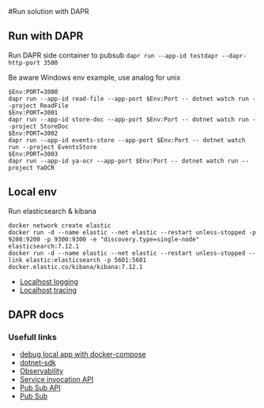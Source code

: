 ﻿#Run solution with DAPR

## Run with DAPR

Run DAPR side container to pubsub
`dapr run --app-id testdapr --dapr-http-port 3500`

Be aware Windows env example, use analog for unix

```
$Env:PORT=3000
dapr run --app-id read-file --app-port $Env:Port -- dotnet watch run --project ReadFile
$Env:PORT=3001
dapr run --app-id store-doc --app-port $Env:Port -- dotnet watch run --project StoreDoc
$Env:PORT=3002
dapr run --app-id events-store --app-port $Env:Port -- dotnet watch run --project EventsStore
$Env:PORT=3003
dapr run --app-id ya-ocr --app-port $Env:Port -- dotnet watch run --project YaOCR
```

## Local env

Run elasticsearch & kibana

```
docker network create elastic
docker run -d --name elastic --net elastic --restart unless-stopped -p 9200:9200 -p 9300:9300 -e "discovery.type=single-node" elasticsearch:7.12.1
docker run -d --name elastic --net elastic --restart unless-stopped --link elastic:elasticsearch -p 5601:5601 docker.elastic.co/kibana/kibana:7.12.1
```

+ [Localhost logging](http://localhost:5601/)
+ [Localhost tracing](http://localhost:9411/)

## DAPR docs

### Usefull links
+ [debug local app with docker-compose](https://docs.dapr.io/operations/hosting/self-hosted/self-hosted-with-docker/)
+ [dotnet-sdk](https://github.com/dapr/dotnet-sdk)
+ [Observability](https://docs.microsoft.com/en-us/dotnet/architecture/dapr-for-net-developers/observability)
+ [Service invocation API](https://docs.dapr.io/reference/api/service_invocation_api/)
+ [Pub Sub API](https://docs.dapr.io/reference/api/pubsub_api/)
+ [Pub Sub](https://docs.dapr.io/developing-applications/building-blocks/pubsub/howto-publish-subscribe/)
